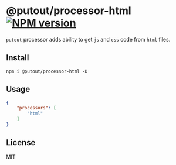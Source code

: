 # @putout/processor-html [![NPM version][NPMIMGURL]][NPMURL]

[NPMIMGURL]: https://img.shields.io/npm/v/@putout/processor-html.svg?style=flat&longCache=true
[NPMURL]: https://npmjs.org/package/@putout/processor-html "npm"

`putout` processor adds ability to get `js` and `css` code from `html` files.

## Install

```
npm i @putout/processor-html -D
```

## Usage

```json
{
    "processors": [
        "html"
    ]
}
```

## License

MIT
